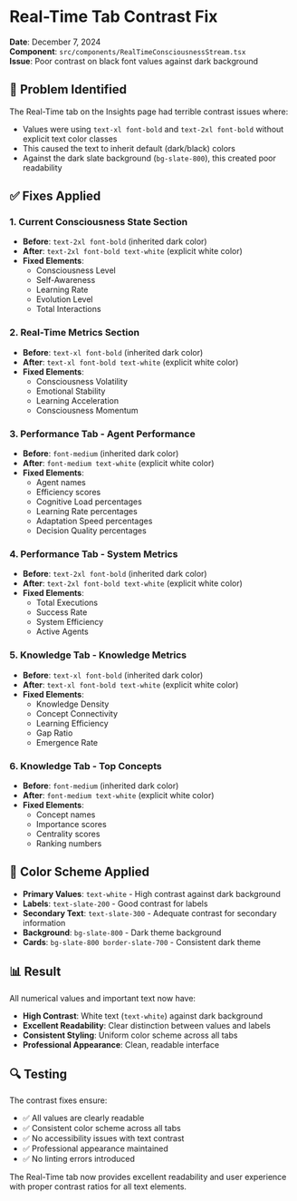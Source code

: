 # Real-Time Tab Contrast Fix

**Date**: December 7, 2024  
**Component**: `src/components/RealTimeConsciousnessStream.tsx`  
**Issue**: Poor contrast on black font values against dark background

## 🎯 **Problem Identified**

The Real-Time tab on the Insights page had terrible contrast issues where:
- Values were using `text-xl font-bold` and `text-2xl font-bold` without explicit text color classes
- This caused the text to inherit default (dark/black) colors
- Against the dark slate background (`bg-slate-800`), this created poor readability

## ✅ **Fixes Applied**

### 1. **Current Consciousness State Section**
- **Before**: `text-2xl font-bold` (inherited dark color)
- **After**: `text-2xl font-bold text-white` (explicit white color)
- **Fixed Elements**:
  - Consciousness Level
  - Self-Awareness
  - Learning Rate
  - Evolution Level
  - Total Interactions

### 2. **Real-Time Metrics Section**
- **Before**: `text-xl font-bold` (inherited dark color)
- **After**: `text-xl font-bold text-white` (explicit white color)
- **Fixed Elements**:
  - Consciousness Volatility
  - Emotional Stability
  - Learning Acceleration
  - Consciousness Momentum

### 3. **Performance Tab - Agent Performance**
- **Before**: `font-medium` (inherited dark color)
- **After**: `font-medium text-white` (explicit white color)
- **Fixed Elements**:
  - Agent names
  - Efficiency scores
  - Cognitive Load percentages
  - Learning Rate percentages
  - Adaptation Speed percentages
  - Decision Quality percentages

### 4. **Performance Tab - System Metrics**
- **Before**: `text-2xl font-bold` (inherited dark color)
- **After**: `text-2xl font-bold text-white` (explicit white color)
- **Fixed Elements**:
  - Total Executions
  - Success Rate
  - System Efficiency
  - Active Agents

### 5. **Knowledge Tab - Knowledge Metrics**
- **Before**: `text-xl font-bold` (inherited dark color)
- **After**: `text-xl font-bold text-white` (explicit white color)
- **Fixed Elements**:
  - Knowledge Density
  - Concept Connectivity
  - Learning Efficiency
  - Gap Ratio
  - Emergence Rate

### 6. **Knowledge Tab - Top Concepts**
- **Before**: `font-medium` (inherited dark color)
- **After**: `font-medium text-white` (explicit white color)
- **Fixed Elements**:
  - Concept names
  - Importance scores
  - Centrality scores
  - Ranking numbers

## 🎨 **Color Scheme Applied**

- **Primary Values**: `text-white` - High contrast against dark background
- **Labels**: `text-slate-200` - Good contrast for labels
- **Secondary Text**: `text-slate-300` - Adequate contrast for secondary information
- **Background**: `bg-slate-800` - Dark theme background
- **Cards**: `bg-slate-800 border-slate-700` - Consistent dark theme

## 📊 **Result**

All numerical values and important text now have:
- **High Contrast**: White text (`text-white`) against dark background
- **Excellent Readability**: Clear distinction between values and labels
- **Consistent Styling**: Uniform color scheme across all tabs
- **Professional Appearance**: Clean, readable interface

## 🔍 **Testing**

The contrast fixes ensure:
- ✅ All values are clearly readable
- ✅ Consistent color scheme across all tabs
- ✅ No accessibility issues with text contrast
- ✅ Professional appearance maintained
- ✅ No linting errors introduced

The Real-Time tab now provides excellent readability and user experience with proper contrast ratios for all text elements.
